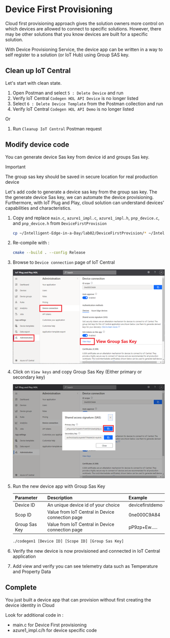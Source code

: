 # Device First Provisioning

Cloud first provisioning approach gives the solution owners more control on which devices are allowed to connect to specific solutions.
However, there may be other solutions that you know devices are built for a specific solution.

With Device Provisioning Service, the device app can be written in a way to self register to a solution (or IoT Hub) using Group SAS key.

## Clean up IoT Central

Let's start with clean state.

1. Open Postman and select `5 : Delete Device` and run
1. Verify IoT Central `Codegen HOL API Device` is no longer listed
1. Select `6 : Delete Device Template` from the Postman collection and run
1. Verify IoT Central `Codegen HOL API Demo` is no longer listed

Or

1. Run `Cleanup IoT Central` Postman request

## Modify device code

You can generate device Sas key from device id and groups Sas key.  

> [!IMPORTANT]  
> The group sas key should be saved in secure location for real production device

Let's add code to generate a device sas key from the group sas key.  The the generate device Sas key, we can automate the device provisioning.
Furthermore, with IoT Plug and Play, cloud solution can understand devices' capabilities and characteristics.

1. Copy and replace `main.c`, `azure1_impl.c`, `azure1_impl.h`, `pnp_device.c`, and `pnp_device.h` from `DeviceFirstProvision`  

    ```bash
    cp ~/Intelligent-Edge-in-a-Day/lab02/DeviceFirstProvision/* ~/Intelligent-Edge-in-a-Day/codegen1
    ```

1. Re-compile with :  

    ```bash
    cmake --build . --config Release
    ```

1. Browse to `Device connection` page of IoT Central  

    ![iotc-32](media/iotc-32.png)

1. Click on `View keys` and copy Group Sas Key (Either primary or secondary key)  

    ![iotc-33](media/iotc-33.png)

1. Run the new device app with Group Sas Key

    |Parameter     | Description  | Example  |
    |--------------|---------|---------|
    |Device ID     | An unique device id of your choice                | devicefirstdemo    |
    |Scop ID       | Value from IoT Central in Device connection page  | 0ne000C9A84        |
    |Group Sas Key | Value from IoT Central in Device connection page  | pP9zp+Ew.....      |
    
    ```bash
    ./codegen1 [Device ID] [Scope ID] [Group Sas Key]
    ```

1. Verify the new device is now provisioned and connected in IoT Central application
1. Add view and verify you can see telemetry data such as Temperature and Property Data

## Complete

You just built a device app that can provision without first creating the device identity in Cloud

Look for additional code in :

- main.c for Device First provisioning
- azure1_impl.c/h for device specific code
